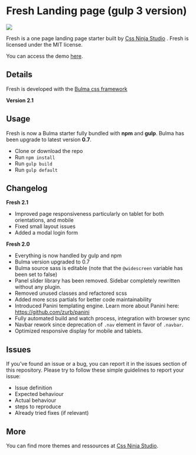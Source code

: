 # Fresh Landing page (gulp 3 version)
![](https://cssninja.io/storage/app/media/external/fresh/fresh-hero-ui8.png)

Fresh is a one page landing page starter built by [Css Ninja Studio](https://cssninja.io) . Fresh is licensed under the MIT license.

You can access the demo [here](https://cssninjastudio.github.io./).

## Details

Fresh is developed with the [Bulma css framework](https://bulma.io)

**Version 2.1**

## Usage
Fresh is now a Bulma starter fully bundled with **npm** and **gulp**. Bulma has been upgrade to latest version **0.7**.

* Clone or download the repo
* Run `npm install`
* Run `gulp build`
* Run `gulp default`

## Changelog

**Fresh 2.1**
* Improved page responsiveness particularly on tablet for both orientations, and mobile
* Fixed small layout issues
* Added a modal login form

**Fresh 2.0**
* Everything is now handled by gulp and npm
* Bulma version upgraded to 0.7
* Bulma source sass is editable (note that the `@widescreen` variable has been set to false)
* Panel slider library has been removed. Sidebar completely rewritten without any plugin.
* Removed unused classes and refactored scss
* Added more scss partials for better code maintainability
* Introduced Panini templating engine. Learn more about Panini here: https://github.com/zurb/panini
* Fully automated build and watch process, integration with browser sync
* Navbar rework since deprecation of `.nav` element in favor of `.navbar`.
* Optimized responsive display for mobile and tablets.

## Issues

If you've found an issue or a bug, you can report it in the issues section of this repository. Please try to follow these simple guidelines to report your issue:

* Issue definition
* Expected behaviour
* Actual behaviour
* steps to reproduce
* Already tried fixes (if relevant)

## More

You can find more themes and ressources at  [Css Ninja Studio](https://cssninja.io).
